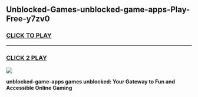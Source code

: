 
## Unblocked-Games-unblocked-game-apps-Play-Free-y7zv0
<h3>
<a href="https://premium76.site?title=unblocked-game-apps&ref=23A">CLICK TO PLAY</a></h3>
<hr>

<h3>
<a href="https://premium76.site?title=unblocked-game-apps&ref=23A">CLICK 2 PLAY</a>
  
</h3>

<a href="https://premium76.site?title=unblocked-game-apps&ref=23A"><img src="https://clearcache.store/games.png"></a>


**unblocked-game-apps games unblocked: Your Gateway to Fun and Accessible Online Gaming**
